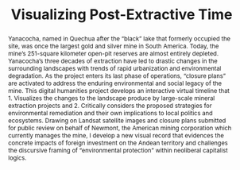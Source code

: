 ---
pid: g2024almenara
done: true
title: Visualizing Post-Extractive Time
category: Grad Fellowship Project
tags:
- spatial-humanities
- public-humanities
cohort_year: '2024'
abstract: Yanacocha, named in Quechua after the “black” lake that formerly occupied
  the site, was once the largest gold and silver mine in South America. Today, the
  mine’s 251-square kilometer open-pit reserves are almost entirely depleted. Yanacocha’s
  three decades of extraction have led to drastic changes in the surrounding landscapes
  with trends of rapid urbanization and environmental degradation. As the project
  enters its last phase of operations, “closure plans” are activated to address the
  enduring environmental and social legacy of the mine. This digital humanities project
  develops an interactive virtual timeline that 1. Visualizes the changes to the landscape
  produce by large-scale mineral extraction projects and 2. Critically considers the
  proposed strategies for environmental remediation and their own implications to
  local politics and ecosystems. Drawing on Landsat satellite images and closure plans
  submitted for public review on behalf of Newmont, the American mining corporation
  which currently manages the mine, I develop a new visual record that evidences the
  concrete impacts of foreign investment on the Andean territory and challenges the
  discursive framing of “environmental protection” within neoliberal capitalist logics.
pis:
- almenara
image: /media/projects/g2024almenara.png
original_img: https://drive.google.com/file/d/18x8Q5oseah906D6ycAE8wxoohddeglj4/view
order: '066'
layout: project
---